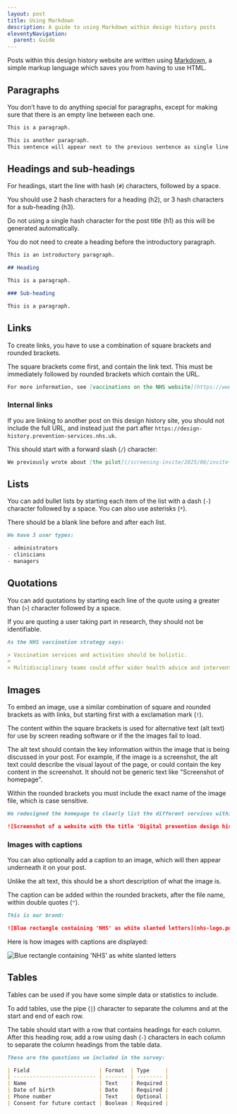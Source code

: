 ```yaml
---
layout: post
title: Using Markdown
description: A guide to using Markdown within design history posts
eleventyNavigation:
  parent: Guide
---
```


Posts within this design history website are written using [Markdown](https://en.wikipedia.org/wiki/Markdown), a simple markup language which saves you from having to use HTML.

## Paragraphs

You don’t have to do anything special for paragraphs, except for making sure that there is an empty line between each one.

```md
This is a paragraph.

This is another paragraph.
This sentence will appear next to the previous sentence as single line breaks are ignored.
```

## Headings and sub-headings

For headings, start the line with hash (`#`) characters, followed by a space.

You should use 2 hash characters for a heading (h2), or 3 hash characters for a sub-heading (h3).

Do not using a single hash character for the post title (h1) as this will be generated automatically.

You do not need to create a heading before the introductory paragraph.

```md
This is an introductory paragraph.

## Heading

This is a paragraph.

### Sub-heading

This is a paragraph.
```

## Links

To create links, you have to use a combination of square brackets and rounded brackets.

The square brackets come first, and contain the link text. This must be immediately followed by rounded brackets which contain the URL.

```md
For more information, see [vaccinations on the NHS website](https://www.nhs.uk/vaccinations/).
```

### Internal links

If you are linking to another post on this design history site, you should not include the full URL, and instead just the part after `https://design-history.prevention-services.nhs.uk`.

This should start with a forward slash (`/`) character:

```md
We previously wrote about [the pilot](/screening-invite/2025/06/invite-pilot-overview/).
```

## Lists

You can add bullet lists by starting each item of the list with a dash (`-`) character followed by a space. You can also use asterisks (`*`).

There should be a blank line before and after each list.

```md
We have 3 user types:

- administrators
- clinicians
- managers
```

## Quotations

You can add quotations by starting each line of the quote using a greater than (`>`) character followed by a space.

If you are quoting a user taking part in research, they should not be identifiable.

```md
As the NHS vaccination strategy says:

> Vaccination services and activities should be holistic.
>
> Multidisciplinary teams could offer wider health advice and interventions.

```

## Images

To embed an image, use a similar combination of square and rounded brackets as with links, but starting first with a exclamation mark (`!`).

The content within the square brackets is used for alternative text (alt text) for use by screen reading software or if the the images fail to load.

The alt text should contain the key information within the image that is being discussed in your post. For example, if the image is a screenshot, the alt text could describe the visual layout of the page, or could contain the key content in the screenshot. It should not be generic text like "Screenshot of homepage".

Within the rounded brackets you must include the exact name of the image file, which is case sensitive.

```md
We redesigned the homepage to clearly list the different services within our portfolio:

![Screenshot of a website with the title 'Digital prevention design history'. Beneath this are 3 headings labelled 'Screening', 'Vaccinations' and 'Personalised prevention', and underneath these headings are linked service names in a two column grid.](homepage-redesign.png)
```

### Images with captions

You can also optionally add a caption to an image, which will then appear underneath it on your post.

Unlike the alt text, this should be a short description of what the image is.

The caption can be added within the rounded brackets, after the file name, within double quotes (`"`).

```md
This is our brand:

![Blue rectangle containing 'NHS' as white slanted letters](nhs-logo.png "The NHS logo")
```

Here is how images with captions are displayed:

![Blue rectangle containing 'NHS' as white slanted letters](../../nhs-logo.png "The NHS logo")


## Tables

Tables can be used if you have some simple data or statistics to include.

To add tables, use the pipe (`|`) character to separate the columns and at the start and end of each row.

The table should start with a row that contains headings for each column. After this heading row, add a row using dash (`-`) characters in each column to separate the column headings from the table data.

```md
These are the questions we included in the survey:

| Field                      | Format  | Type     |
| -------------------------- | ------- | -------- |
| Name                       | Text    | Required |
| Date of birth              | Date    | Required |
| Phone number               | Text    | Optional |
| Consent for future contact | Boolean | Required |
```
